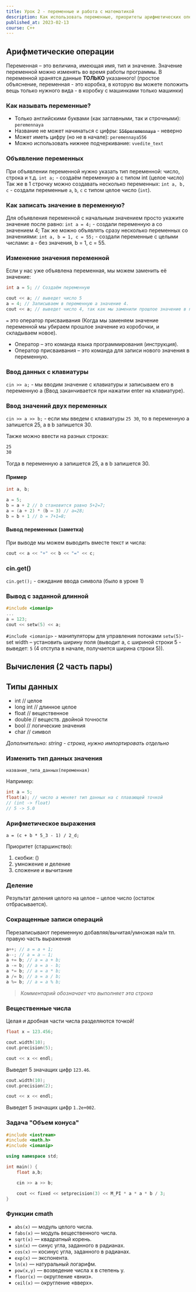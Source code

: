 ```yaml
---
title: Урок 2 - переменные и работа с математикой
description: Как использовать переменные, приоритеты арифметических операций, дополнительные функции математики
published_at: 2023-02-13
course: C++
---
```


## Арифметические операции

Переменная – это величина, имеющая имя, тип и значение. Значение переменной
можно изменять во время работы программы. В переменной хранятся данные
**ТОЛЬКО** указанного! (простое объяснение, переменная - это коробка, в которую
вы можете положить вещь только нужного вида - в коробку с машинками только
машинки)

### Как называть переменные?

- Только английскими буквами (как заглавными, так и строчными): `peremennaya`
- Название не может начинаться с цифры: ~~`556peremennaya`~~ - неверно
- Может иметь цифру (но не в начале): `peremennaya556`
- Можно использовать нижнее подчеркивание: `vvedite_text`

### Объявление переменных

При объявлении переменной нужно указать тип переменной: число, строка и т.д.
`int a;` - создаём переменную a с типом int (целое число) Так же в 1 строчку
можно создавать несколько переменных: `int a, b, c` - создали переменные `a`, `b`, `c`
с типом целое число (`int`).

### Как записать значение в переменную?

Для объявления переменной с начальным значением просто укажите значение после
равно: `int a = 4;` - создали переменную a со значением 4; Так же можно
объявлять сразу несколько переменных со значениями: `int a, b = 1, c = 55;` -
создали переменные с целыми числами: a - без значения, b = 1, c = 55.

### Изменение значения переменной

Если у нас уже объявлена переменная, мы можем заменить её значение:

```cpp
int a = 5; // Создаём переменную

cout << a; // выведет число 5
a = 4; // Записываем в переменную a значение 4.
cout << a; // выведет число 4, так как мы заменили прошлое значение в переменной.
```

`=` это оператор присваивания (Когда мы заменяем значение переменной мы убираем
прошлое значение из коробочки, и складываем новое).

- Оператор – это команда языка программирования (инструкция).
- Оператор присваивания – это команда для записи нового значения в переменную.

### Ввод данных с клавиатуры

`cin >> a;` - мы вводим значение с клавиатуры и записываем его в переменную
a (Ввод заканчивается при нажатии enter на клавиатуре).

### Ввод значений двух переменных

`cin >> a >> b;` - если мы введем с клавиатуры `25 30`, то в переменную a
запишется 25, а в b запишется 30.

Также можно ввести на разных строках:

```txt
25
30
```

Тогда в переменную a запишется 25, а в b запишется 30.

#### Пример

```cpp
int a, b;

a = 5;
b = a + 2 // b становится равно 5+2=7;
a = (a + 2) * (b – 3) // a=28;
b = b + 1 // b = 7+1=8;
```

#### Вывод переменных (заметка)

При выводе мы можем выводить вместе текст и числа:

```cpp
cout << a << "+" << b << "=" << c;
```

### cin.get()

`cin.get();` - ожидание ввода символа (было в уроке 1)

### Вывод с заданной длинной

```cpp
#include <iomanip>
...
a = 123;
cout << setw(5) << a;
```

`#include <iomanip>` - манипуляторы для управления потоками `setw(5)`- set width
– установить ширину поля (выводит a, с шириной строки 5 - выведет: `5` (4
отступа в начале, получается ширина строки 5)).

## Вычисления (2 часть пары)

## Типы данных

- int // целое
- long int // длинное целое
- float // вещественное
- double // веществ. двойной точности
- bool // логические значения
- char // символ

_Дополнительно: string - строка, нужно импортировать отдельно_

### Изменить тип данных значения

`название_типа_данных(переменная)`

Например:

```cpp
int a = 5;
float(a); // число a меняет тип данных на с плавающей точкой
// (int -> float)
// 5 -> 5.0
```

### Арифметическое выражения

`a = (c + b * 5_3 - 1) / 2_d;`

Приоритет (старшинство):

1. скобки: ()
2. умножение и деление
3. сложение и вычитание

### Деление

Результат деления целого на целое – целое число (остаток отбрасывается).

### Сокращенные записи операций

Перезаписывают переменную добавляя/вычитая/умножая на/и тп. правую часть выражения

```cpp
a++; // a = a + 1;
a--; // a = a – 1;
a += b; // a = a + b;
a -= b; // a = a - b;
a *= b; // a = a * b;
a /= b; // a = a / b;
a %= b; // a = a % b;
```

> _Комментарий обозначает что выполняет эта строка_

### Вещественные числа

Целая и дробная части числа разделяются точкой!

```cpp
float x = 123.456;

cout.width(10);
cout.precision(5);

cout << x << endl;
```

Выведет 5 значащих цифр `123.46`.

```cpp
cout.width(10);
cout.precision(2);

cout << x << endl;
```

Выведет 5 значащих цифр `1.2e+002`.

### Задача "Объем конуса"

```cpp
#include <iostream>
#include <math.h>
#include <iomanip>

using namespace std;

int main() {
    float a,b;

    cin >> a >> b;

    cout << fixed << setprecision(3) << M_PI * a * a * b / 3;
}
```

### Функции cmath

- `abs(x)` — модуль целого числа.
- `fabs(x)` — модуль вещественного числа.
- `sqrt(x)` — квадратный корень.
- `sin(x)` — синус угла, заданного в радианах.
- `cos(x)` — косинус угла, заданного в радианах.
- `exp(x)` — экспонента.
- `ln(x)` — натуральный логарифм.
- `pow(x,y)` — возведение числа x в степень y.
- `floor(x)` — округление «вниз».
- `ceil(x)` — округление «вверх».
